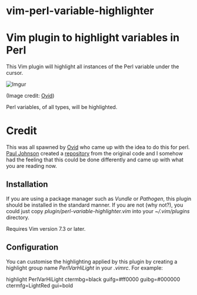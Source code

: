 vim-perl-variable-highlighter
=============================

# Vim plugin to highlight variables in Perl

This Vim plugin will highlight all instances of the Perl variable under the
cursor.

![Imgur](https://i.imgur.com/yBnFrby.gif)

(Image credit: [Ovid](https://github.com/ovid))

Perl variables, of all types, will be highlighted.

# Credit

This was all spawned by [Ovid](https://github.com/ovid) who came up with the
idea to do this for perl. [Paul Johnson](https://github.com/pjcj) created a
[repository](https://github.com/pjcj/vim-hl-var) from the original code and
I somehow had the feeling that this could be done differently and came up
with what you are reading now.

## Installation

If you are using a package manager such as *Vundle* or *Pathogen*, this plugin
should be installed in the standard manner.  If you are not (why not?), you
could just copy *plugin/perl-variable-highlighter.vim* into your *~/.vim/plugins* directory.

Requires Vim version 7.3 or later.

## Configuration

You can customise the highlighting applied by this plugin by creating a highlight
group name *PerlVarHiLight* in your *.vimrc*. For example:

 highlight PerlVarHiLight ctermbg=black guifg=#ff0000 guibg=#000000 ctermfg=LightRed gui=bold


